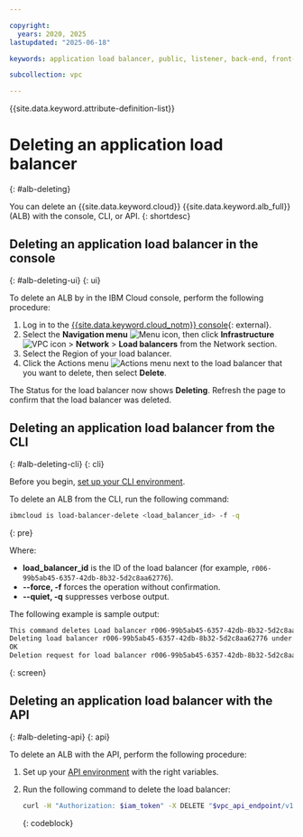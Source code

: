 ```yaml
---

copyright:
  years: 2020, 2025
lastupdated: "2025-06-18"

keywords: application load balancer, public, listener, back-end, front-end, pool, round-robin, weighted, connections, methods, policies, APIs, access, ports, vpc network, delete

subcollection: vpc

---
```


{{site.data.keyword.attribute-definition-list}}

# Deleting an application load balancer
{: #alb-deleting}

You can delete an {{site.data.keyword.cloud}} {{site.data.keyword.alb_full}} (ALB) with the console, CLI, or API.
{: shortdesc}

## Deleting an application load balancer in the console
{: #alb-deleting-ui}
{: ui}

To delete an ALB by in the IBM Cloud console, perform the following procedure:

1. Log in to the [{{site.data.keyword.cloud_notm}} console](/login){: external}.
1. Select the **Navigation menu** ![Menu icon](../icons/icon_hamburger.svg), then click **Infrastructure** ![VPC icon](../../icons/vpc.svg) > **Network** > **Load balancers** from the Network section.
1. Select the Region of your load balancer.
1. Click the Actions menu ![Actions menu](../icons/action-menu-icon.svg "Actions") next to the load balancer that you want to delete, then select **Delete**.

The Status for the load balancer now shows **Deleting**. Refresh the page to confirm that the load balancer was deleted.

## Deleting an application load balancer from the CLI
{: #alb-deleting-cli}
{: cli}

Before you begin, [set up your CLI environment](/docs/vpc?topic=vpc-set-up-environment&interface=cli).

To delete an ALB from the CLI, run the following command:

```sh
ibmcloud is load-balancer-delete <load_balancer_id> -f -q
```
{: pre}

Where:

* **load_balancer_id** is the ID of the load balancer (for example, `r006-99b5ab45-6357-42db-8b32-5d2c8aa62776`).
* **--force, -f** forces the operation without confirmation.
* **--quiet, -q** suppresses verbose output.

The following example is sample output:

```sh
This command deletes Load balancer r006-99b5ab45-6357-42db-8b32-5d2c8aa62776 and cannot be undone. Continue [y/n] ?> y
Deleting load balancer r006-99b5ab45-6357-42db-8b32-5d2c8aa62776 under account IBM Cloud Network Services as user test@ibm.com...
OK
Deletion request for load balancer r006-99b5ab45-6357-42db-8b32-5d2c8aa62776 was accepted.
```
{: screen}

## Deleting an application load balancer with the API
{: #alb-deleting-api}
{: api}

To delete an ALB with the API, perform the following procedure:

1. Set up your [API environment](/docs/vpc?topic=vpc-set-up-environment#api-prerequisites-setup) with the right variables.

1. Run the following command to delete the load balancer:

    ```bash
    curl -H "Authorization: $iam_token" -X DELETE "$vpc_api_endpoint/v1/load_balancers/$lbid?version=$api_version&generation=2"
    ```
    {: codeblock}
